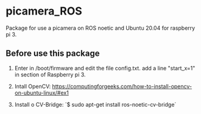 # picamera_ROS
Package for use a picamera on ROS noetic and Ubuntu 20.04 for raspberry pi 3.

## Before use this package
1. Enter in  /boot/firmware and edit the file config.txt. add a line "start_x=1" in section of Raspberry pi 3.

2. Intall OpenCV: 
https://computingforgeeks.com/how-to-install-opencv-on-ubuntu-linux/#ex1

3. Install o CV-Bridge:
´$ sudo apt-get install ros-noetic-cv-bridge´

